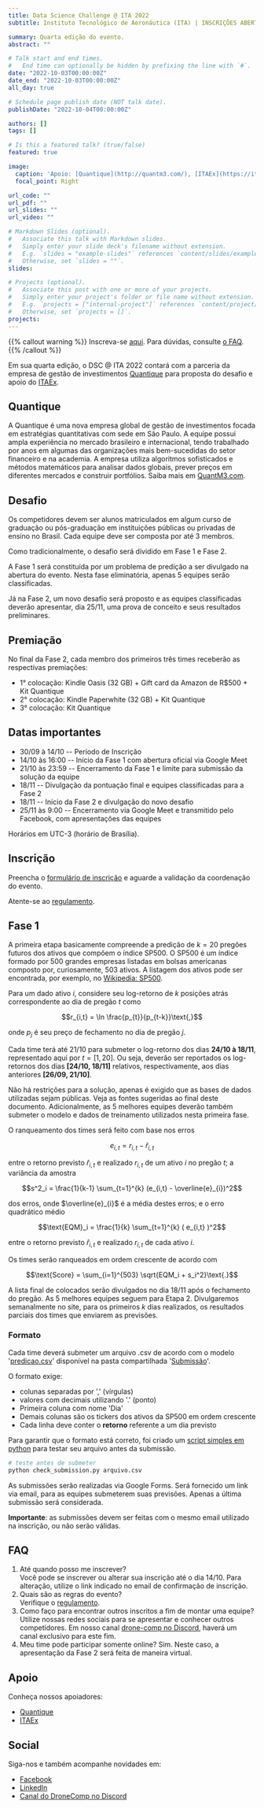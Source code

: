 ```yaml
---
title: Data Science Challenge @ ITA 2022
subtitle: Instituto Tecnológico de Aeronáutica (ITA) | INSCRIÇÕES ABERTAS

summary: Quarta edição do evento.
abstract: ""

# Talk start and end times.
#   End time can optionally be hidden by prefixing the line with `#`.
date: "2022-10-03T00:00:00Z"
date_end: "2022-10-03T00:00:00Z"
all_day: true

# Schedule page publish date (NOT talk date).
publishDate: "2022-10-04T00:00:00Z"

authors: []
tags: []

# Is this a featured talk? (true/false)
featured: true

image:
  caption: 'Apoio: [Quantique](http://quantm3.com/), [ITAEx](https://itaex.com.br/)'
  focal_point: Right

url_code: ""
url_pdf: ""
url_slides: ""
url_video: ""

# Markdown Slides (optional).
#   Associate this talk with Markdown slides.
#   Simply enter your slide deck's filename without extension.
#   E.g. `slides = "example-slides"` references `content/slides/example-slides.md`.
#   Otherwise, set `slides = ""`.
slides:

# Projects (optional).
#   Associate this post with one or more of your projects.
#   Simply enter your project's folder or file name without extension.
#   E.g. `projects = ["internal-project"]` references `content/project/deep-learning/index.md`.
#   Otherwise, set `projects = []`.
projects:
---
```


{{% callout warning %}}
Inscreva-se <a href="https://forms.gle/ywPk2JZvamFjUaNy8" target="_blank">aqui</a>.
Para dúvidas, consulte [o FAQ](#faq).
{{% /callout %}}

Em sua quarta edição, o DSC @ ITA 2022 contará com a parceria da empresa de gestão de investimentos [Quantique](http://quantm3.com/) para proposta do desafio e apoio do [ITAEx](https://itaex.com.br/).
## Quantique

A Quantique é uma nova empresa global de gestão de investimentos focada em estratégias quantitativas com sede em São Paulo. A equipe possui ampla experiência no mercado brasileiro e internacional, tendo trabalhado por anos em algumas das organizações mais bem-sucedidas do setor financeiro e na academia. A empresa utiliza algoritmos sofisticados e métodos matemáticos para analisar dados globais, prever preços em diferentes mercados e construir portfólios. Saiba mais em [QuantM3.com](http://quantm3.com/).

## Desafio

Os competidores devem ser alunos matriculados em algum curso de graduação ou pós-graduação em instituições públicas ou privadas de ensino no Brasil. Cada equipe deve ser composta por até 3 membros.

Como tradicionalmente, o desafio será dividido em Fase 1 e Fase 2.

A Fase 1 será constituída por um problema de predição a ser divulgado na abertura do evento. Nesta fase eliminatória, apenas 5 equipes serão classificadas.

Já na Fase 2, um novo desafio será proposto e as equipes classificadas deverão apresentar, dia 25/11, uma prova de conceito e seus resultados preliminares.

## Premiação

No final da Fase 2, cada membro dos primeiros três times receberão as respectivas premiações:

- 1° colocação: Kindle Oasis (32 GB) + Gift card da Amazon de R$500 + Kit Quantique
- 2° colocação: Kindle Paperwhite (32 GB) + Kit Quantique
- 3° colocação: Kit Quantique

## Datas importantes

- 30/09 à 14/10  -- Período de Inscrição
- 14/10 às 16:00 -- Início da Fase 1 com abertura oficial via Google Meet
- 21/10 às 23:59 -- Encerramento da Fase 1 e limite para submissão da solução da equipe
- 18/11 -- Divulgação da pontuação final e equipes classificadas para a Fase 2
- 18/11 -- Início da Fase 2 e divulgação do novo desafio
- 25/11 às 9:00 -- Encerramento via Google Meet e transmitido pelo Facebook, com apresentações das equipes

Horários em UTC-3 (horário de Brasília).

## Inscrição

Preencha o [formulário de inscrição](https://forms.gle/ywPk2JZvamFjUaNy8) e aguarde a validação da coordenação do evento.

Atente-se ao [regulamento](https://docs.google.com/document/d/e/2PACX-1vQ5eSK-CTD4sAfXq_kY3xBAz-AbfMQktj6x9BziXAUjg6odmRXFpm0AO_xMnFRnjRtWbglKMQOOAjq8/pub).

## Fase 1

A primeira etapa basicamente compreende a predição de $k = 20$ pregões futuros dos ativos que compõem o índice SP500. O SP500 é um índice formado por 500 grandes empresas listadas em bolsas americanas composto por, curiosamente, 503 ativos. A listagem dos ativos pode ser encontrada, por exemplo, no [Wikipedia: SP500](https://en.wikipedia.org/wiki/List_of_S%26P_500_companies).

Para um dado ativo $i$, considere seu log-retorno de $k$ posições atrás correspondente ao dia de pregão $t$ como

$$r_{i,t} = \ln \frac{p_{t}}{p_{t-k}}\text{,}$$

onde $p_j$ é seu preço de fechamento no dia de pregão $j$.

Cada time terá até 21/10 para submeter o log-retorno dos dias **24/10 à 18/11**, representado aqui por $t=[1,20]$. Ou seja, deverão ser reportados os log-retornos dos dias **[24/10, 18/11]** relativos, respectivamente, aos dias anteriores **[26/09, 21/10]**.

Não há restrições para a solução, apenas é exigido que as bases de dados utilizadas sejam públicas. Veja as fontes sugeridas ao final deste documento. Adicionalmente, as 5 melhores equipes deverão também submeter o modelo e dados de treinamento utilizados nesta primeira fase.

O ranqueamento dos times será feito com base nos erros

$$e_{i,t} = r_{i,t} - \hat{r}_{i,t}$$

entre o retorno previsto $\hat{r}_{i,t}$ e realizado $r_{i,t}$ de um ativo $i$ no pregão $t$; a variância da amostra

$$s^2_i = \frac{1}{k-1} \sum_{t=1}^{k} (e_{i,t} - \overline{e}_{i})^2$$

dos erros, onde $\overline{e}_{i}$ é a média destes erros; e o erro quadrático médio

$$\text{EQM}_i = \frac{1}{k} \sum_{t=1}^{k} ( e_{i,t} )^2$$

entre o retorno previsto $\hat{r}_{i,t}$ e realizado ${r}_{i,t}$ de cada ativo $i$.

Os times serão ranqueados em ordem crescente de acordo com

$$\text{Score} = \sum_{i=1}^{503} \sqrt{EQM_i + s_i^2}\text{.}$$

A lista final de colocados serão divulgados no dia 18/11 após o fechamento do pregão. As 5 melhores equipes seguem para Etapa 2. Divulgaremos semanalmente no site, para os primeiros $k$ dias realizados, os resultados parciais dos times que enviarem as previsões.

### Formato

Cada time deverá submeter um arquivo .csv de acordo com o modelo '[predicao.csv](https://drive.google.com/file/d/1wPkBfoBp2HHlXLwIb0D2k_p2xLMk0Uf8/view?usp=sharing)' disponível na pasta compartilhada '[Submissão](https://drive.google.com/drive/folders/1bQVj1sx4_yCRPkXlh1c4YuH20Y0l9nf8?usp=sharing)'.

O formato exige:

- colunas separadas por ',' (vírgulas)
- valores com decimais utilizando '.' (ponto)
- Primeira coluna com nome 'Dia'
- Demais colunas são os tickers dos ativos da SP500 em ordem crescente
- Cada linha deve conter o **retorno** referente a um dia previsto

Para garantir que o formato está correto, foi criado um [script simples em python](https://drive.google.com/file/d/1bQmBaW2tCsraRrokUYCB-reJOGv4ilNQ/view?usp=sharing) para testar seu arquivo antes da submissão.

```bash
# teste antes de submeter
python check_submission.py arquivo.csv
```

As submissões serão realizadas via Google Forms. Será fornecido um link via email, para as equipes submeterem suas previsões. Apenas a última submissão será considerada.

**Importante**: as submissões devem ser feitas com o mesmo email utilizado na inscrição, ou não serão válidas.

## FAQ

1. Até quando posso me inscrever?<br>Você pode se inscrever ou alterar sua inscrição até o dia 14/10. Para alteração, utilize o link indicado no email de confirmação de inscrição.
2. Quais são as regras do evento?<br>Verifique o [regulamento](https://docs.google.com/document/d/e/2PACX-1vQ5eSK-CTD4sAfXq_kY3xBAz-AbfMQktj6x9BziXAUjg6odmRXFpm0AO_xMnFRnjRtWbglKMQOOAjq8/pub).
3. Como faço para encontrar outros inscritos a fim de montar uma equipe?<br>Utilize nossas redes sociais para se apresentar e conhecer outros competidores. Em nosso canal [drone-comp no Discord](https://discord.gg/kTpTdKzFzn), haverá um canal exclusivo para este fim.
4. Meu time pode participar somente online? Sim. Neste caso, a apresentação da Fase 2 será feita de maneira virtual.

## Apoio

Conheça nossos apoiadores:

- [Quantique](http://quantm3.com/)
- [ITAEx](https://itaex.com.br/)

## Social

Siga-nos e também acompanhe novidades em:

- [Facebook](https://www.facebook.com/dsc.at.ita)
- [LinkedIn](https://www.linkedin.com/company/ita-data-science-challenge)
- [Canal do DroneComp no Discord](https://discord.gg/kTpTdKzFzn)
